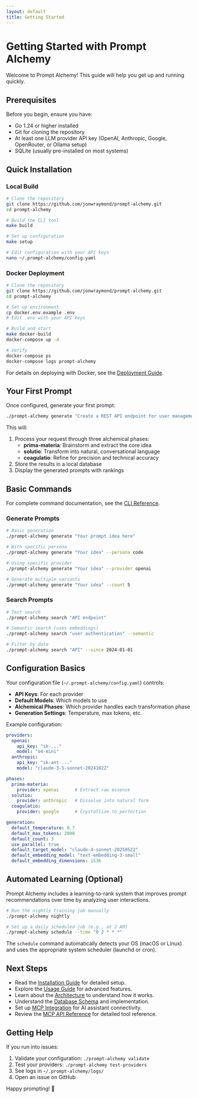 ```yaml
---
layout: default
title: Getting Started
---
```


# Getting Started with Prompt Alchemy

Welcome to Prompt Alchemy! This guide will help you get up and running quickly.

## Prerequisites

Before you begin, ensure you have:

- Go 1.24 or higher installed
- Git for cloning the repository
- At least one LLM provider API key (OpenAI, Anthropic, Google, OpenRouter, or Ollama setup)
- SQLite (usually pre-installed on most systems)

## Quick Installation

### Local Build

```bash
# Clone the repository
git clone https://github.com/jonwraymond/prompt-alchemy.git
cd prompt-alchemy

# Build the CLI tool
make build

# Set up configuration
make setup

# Edit configuration with your API keys
nano ~/.prompt-alchemy/config.yaml
```

### Docker Deployment

```bash
# Clone the repository
git clone https://github.com/jonwraymond/prompt-alchemy.git
cd prompt-alchemy

# Set up environment
cp docker.env.example .env
# Edit .env with your API keys

# Build and start
make docker-build
docker-compose up -d

# Verify
docker-compose ps
docker-compose logs prompt-alchemy
```

For details on deploying with Docker, see the [Deployment Guide](./deployment-guide.md).

## Your First Prompt

Once configured, generate your first prompt:

```bash
./prompt-alchemy generate "Create a REST API endpoint for user management"
```

This will:
1. Process your request through three alchemical phases:
   - **prima-materia**: Brainstorm and extract the core idea
   - **solutio**: Transform into natural, conversational language
   - **coagulatio**: Refine for precision and technical accuracy
2. Store the results in a local database
3. Display the generated prompts with rankings

## Basic Commands

For complete command documentation, see the [CLI Reference](./cli-reference).

### Generate Prompts
```bash
# Basic generation
./prompt-alchemy generate "Your prompt idea here"

# With specific persona
./prompt-alchemy generate "Your idea" --persona code

# Using specific provider
./prompt-alchemy generate "Your idea" --provider openai

# Generate multiple variants
./prompt-alchemy generate "Your idea" --count 5
```

### Search Prompts
```bash
# Text search
./prompt-alchemy search "API endpoint"

# Semantic search (uses embeddings)
./prompt-alchemy search "user authentication" --semantic

# Filter by date
./prompt-alchemy search "API" --since 2024-01-01
```

## Configuration Basics

Your configuration file (`~/.prompt-alchemy/config.yaml`) controls:

- **API Keys**: For each provider
- **Default Models**: Which models to use
- **Alchemical Phases**: Which provider handles each transformation phase
- **Generation Settings**: Temperature, max tokens, etc.

Example configuration:
```yaml
providers:
  openai:
    api_key: "sk-..."
    model: "o4-mini"
  anthropic:
    api_key: "sk-ant-..."
    model: "claude-3-5-sonnet-20241022"

phases:
  prima-materia:
    provider: openai      # Extract raw essence
  solutio:
    provider: anthropic   # Dissolve into natural form
  coagulatio:
    provider: google      # Crystallize to perfection

generation:
  default_temperature: 0.7
  default_max_tokens: 2000
  default_count: 3
  use_parallel: true
  default_target_model: "claude-4-sonnet-20250522"
  default_embedding_model: "text-embedding-3-small"
  default_embedding_dimensions: 1536
```

## Automated Learning (Optional)

Prompt Alchemy includes a learning-to-rank system that improves prompt recommendations over time by analyzing user interactions.

```bash
# Run the nightly training job manually
./prompt-alchemy nightly

# Set up a daily scheduled job (e.g., at 2 AM)
./prompt-alchemy schedule --time "0 2 * * *"
```

The `schedule` command automatically detects your OS (macOS or Linux) and uses the appropriate system scheduler (launchd or cron).

## Next Steps

- Read the [Installation Guide](./installation) for detailed setup.
- Explore the [Usage Guide](./usage) for advanced features.
- Learn about the [Architecture](./architecture) to understand how it works.
- Understand the [Database Schema](./database-schema) and implementation.
- Set up [MCP Integration](./mcp-integration) for AI assistant connectivity.
- Review the [MCP API Reference](./mcp-api-reference) for detailed tool reference.

## Getting Help

If you run into issues:

1. Validate your configuration: `./prompt-alchemy validate`
2. Test your providers: `./prompt-alchemy test-providers`
3. See logs in `~/.prompt-alchemy/logs/`
4. Open an issue on GitHub

Happy prompting! 🚀